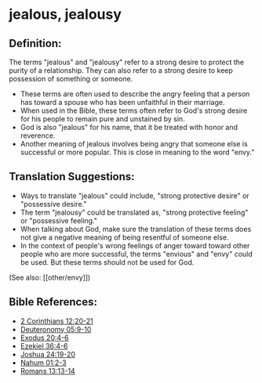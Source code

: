 # jealous, jealousy #

## Definition: ##

The terms "jealous" and "jealousy" refer to a strong desire to protect the purity of a relationship. They can also refer to a strong desire to keep possession of something or someone.

* These terms are often used to describe the angry feeling that a person has toward a spouse who has been unfaithful in their marriage.
* When used in the Bible, these terms often refer to God's strong desire for his people to remain pure and unstained by sin.
* God is also "jealous" for his name, that it be treated with honor and reverence.
* Another meaning of jealous involves being angry that someone else is successful or more popular. This is close in meaning to the word "envy."

## Translation Suggestions: ##

* Ways to translate "jealous" could include, "strong protective desire" or "possessive desire." 
* The term "jealousy" could be translated as, "strong protective feeling" or "possessive feeling."
* When talking about God, make sure the translation of these terms does not give a negative meaning of being resentful of someone else.
* In the context of people's wrong feelings of anger toward toward other people who are more successful, the terms "envious" and "envy" could be used. But these terms should not be used for God.

(See also: [[other/envy]])

## Bible References: ##

* [2 Corinthians 12:20-21](en/tn/2co/help/12/20)
* [Deuteronomy 05:9-10](en/tn/deu/help/05/09)
* [Exodus 20:4-6](en/tn/exo/help/20/04)
* [Ezekiel 36:4-6](en/tn/ezk/help/36/04)
* [Joshua 24:19-20](en/tn/jos/help/24/19)
* [Nahum 01:2-3](en/tn/nam/help/01/02)
* [Romans 13:13-14](en/tn/rom/help/13/13)